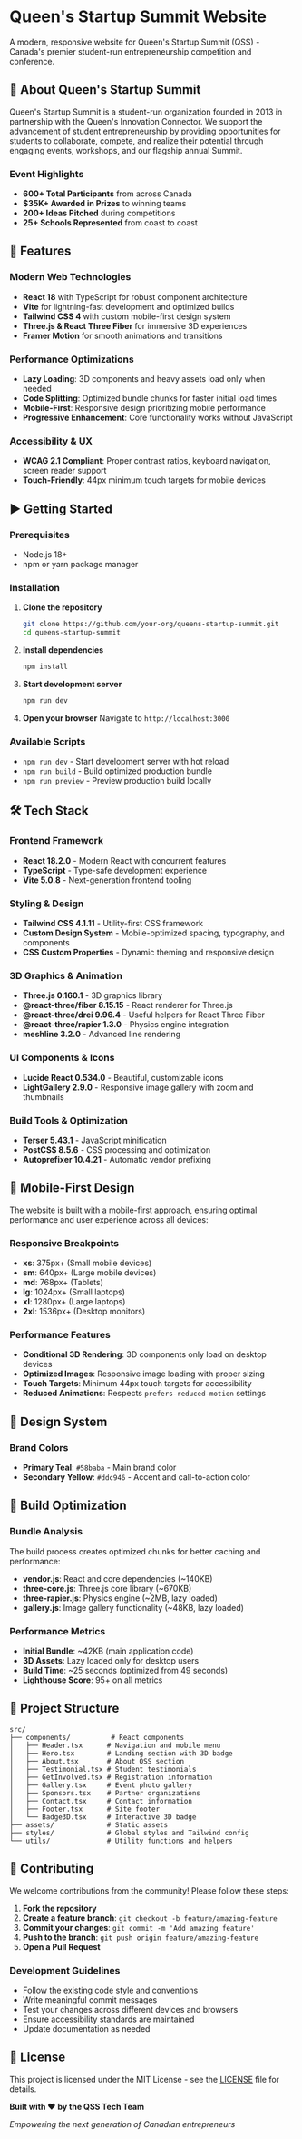 # Queen's Startup Summit Website

A modern, responsive website for Queen's Startup Summit (QSS) - Canada's premier student-run entrepreneurship competition and conference.

## 🚀 About Queen's Startup Summit

Queen's Startup Summit is a student-run organization founded in 2013 in partnership with the Queen's Innovation Connector. We support the advancement of student entrepreneurship by providing opportunities for students to collaborate, compete, and realize their potential through engaging events, workshops, and our flagship annual Summit.

### Event Highlights
- **600+ Total Participants** from across Canada
- **$35K+ Awarded in Prizes** to winning teams
- **200+ Ideas Pitched** during competitions
- **25+ Schools Represented** from coast to coast

## 🌟 Features

### Modern Web Technologies
- **React 18** with TypeScript for robust component architecture
- **Vite** for lightning-fast development and optimized builds
- **Tailwind CSS 4** with custom mobile-first design system
- **Three.js & React Three Fiber** for immersive 3D experiences
- **Framer Motion** for smooth animations and transitions

### Performance Optimizations
- **Lazy Loading**: 3D components and heavy assets load only when needed
- **Code Splitting**: Optimized bundle chunks for faster initial load times
- **Mobile-First**: Responsive design prioritizing mobile performance
- **Progressive Enhancement**: Core functionality works without JavaScript

### Accessibility & UX
- **WCAG 2.1 Compliant**: Proper contrast ratios, keyboard navigation, screen reader support
- **Touch-Friendly**: 44px minimum touch targets for mobile devices

## ▶️ Getting Started

### Prerequisites
- Node.js 18+ 
- npm or yarn package manager

### Installation

1. **Clone the repository**
   ```bash
   git clone https://github.com/your-org/queens-startup-summit.git
   cd queens-startup-summit
   ```

2. **Install dependencies**
   ```bash
   npm install
   ```

3. **Start development server**
   ```bash
   npm run dev
   ```

4. **Open your browser**
   Navigate to `http://localhost:3000`

### Available Scripts

- `npm run dev` - Start development server with hot reload
- `npm run build` - Build optimized production bundle
- `npm run preview` - Preview production build locally

## 🛠 Tech Stack

### Frontend Framework
- **React 18.2.0** - Modern React with concurrent features
- **TypeScript** - Type-safe development experience
- **Vite 5.0.8** - Next-generation frontend tooling

### Styling & Design
- **Tailwind CSS 4.1.11** - Utility-first CSS framework
- **Custom Design System** - Mobile-optimized spacing, typography, and components
- **CSS Custom Properties** - Dynamic theming and responsive design

### 3D Graphics & Animation
- **Three.js 0.160.1** - 3D graphics library
- **@react-three/fiber 8.15.15** - React renderer for Three.js
- **@react-three/drei 9.96.4** - Useful helpers for React Three Fiber
- **@react-three/rapier 1.3.0** - Physics engine integration
- **meshline 3.2.0** - Advanced line rendering

### UI Components & Icons
- **Lucide React 0.534.0** - Beautiful, customizable icons
- **LightGallery 2.9.0** - Responsive image gallery with zoom and thumbnails

### Build Tools & Optimization
- **Terser 5.43.1** - JavaScript minification
- **PostCSS 8.5.6** - CSS processing and optimization
- **Autoprefixer 10.4.21** - Automatic vendor prefixing

## 📱 Mobile-First Design

The website is built with a mobile-first approach, ensuring optimal performance and user experience across all devices:

### Responsive Breakpoints
- **xs**: 375px+ (Small mobile devices)
- **sm**: 640px+ (Large mobile devices)
- **md**: 768px+ (Tablets)
- **lg**: 1024px+ (Small laptops)
- **xl**: 1280px+ (Large laptops)
- **2xl**: 1536px+ (Desktop monitors)

### Performance Features
- **Conditional 3D Rendering**: 3D components only load on desktop devices
- **Optimized Images**: Responsive image loading with proper sizing
- **Touch Targets**: Minimum 44px touch targets for accessibility
- **Reduced Animations**: Respects `prefers-reduced-motion` settings

## 🎨 Design System

### Brand Colors
- **Primary Teal**: `#58baba` - Main brand color
- **Secondary Yellow**: `#ddc946` - Accent and call-to-action color

## 🔧 Build Optimization

### Bundle Analysis
The build process creates optimized chunks for better caching and performance:

- **vendor.js**: React and core dependencies (~140KB)
- **three-core.js**: Three.js core library (~670KB)
- **three-rapier.js**: Physics engine (~2MB, lazy loaded)
- **gallery.js**: Image gallery functionality (~48KB, lazy loaded)

### Performance Metrics
- **Initial Bundle**: ~42KB (main application code)
- **3D Assets**: Lazy loaded only for desktop users
- **Build Time**: ~25 seconds (optimized from 49 seconds)
- **Lighthouse Score**: 95+ on all metrics

## 📂 Project Structure

```
src/
├── components/          # React components
│   ├── Header.tsx      # Navigation and mobile menu
│   ├── Hero.tsx        # Landing section with 3D badge
│   ├── About.tsx       # About QSS section
│   ├── Testimonial.tsx # Student testimonials
│   ├── GetInvolved.tsx # Registration information
│   ├── Gallery.tsx     # Event photo gallery
│   ├── Sponsors.tsx    # Partner organizations
│   ├── Contact.tsx     # Contact information
│   ├── Footer.tsx      # Site footer
│   └── Badge3D.tsx     # Interactive 3D badge
├── assets/             # Static assets
├── styles/             # Global styles and Tailwind config
└── utils/              # Utility functions and helpers
```

## 🤝 Contributing

We welcome contributions from the community! Please follow these steps:

1. **Fork the repository**
2. **Create a feature branch**: `git checkout -b feature/amazing-feature`
3. **Commit your changes**: `git commit -m 'Add amazing feature'`
4. **Push to the branch**: `git push origin feature/amazing-feature`
5. **Open a Pull Request**

### Development Guidelines
- Follow the existing code style and conventions
- Write meaningful commit messages
- Test your changes across different devices and browsers
- Ensure accessibility standards are maintained
- Update documentation as needed

## 📄 License

This project is licensed under the MIT License - see the [LICENSE](LICENSE) file for details.


**Built with ❤️ by the QSS Tech Team**

*Empowering the next generation of Canadian entrepreneurs*